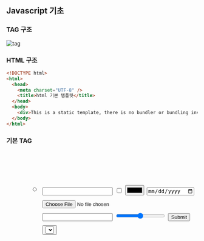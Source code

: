 ## Javascript 기초

### TAG 구조
![tag](http://www.devkuma.com/data/page/340/html_element2.png)


### HTML 구조
```html
<!DOCTYPE html>
<html>
  <head>
    <meta charset="UTF-8" />
    <title>html 기본 템플릿</title>
  </head>
  <body>
    <div>This is a static template, there is no bundler or bundling involved!</div>
  </body>
</html>
```

### 기본 TAG
<a>
<br>
<div>
<h1>
<img>
<ol>
  <ul>
  <li>

<label>
<input>
  <input type="checkbox">
  <input type="color">
  <input type="date">
  <input type="file">
  <input type="password">
  <input type="range">
  <input type="submit">
<button>
<select>
  <option>
<script>

[실습](https://codesandbox.io/s/staic-html-u1zun?fontsize=14&hidenavigation=1&theme=dark)
